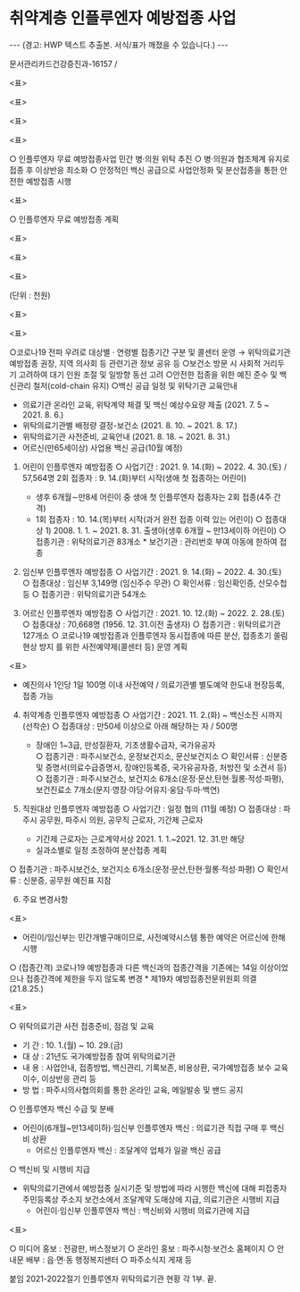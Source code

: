 # 취약계층 인플루엔자 예방접종 사업

--- (경고: HWP 텍스트 추출본. 서식/표가 깨졌을 수 있습니다.) ---

문서관리카드건강증진과-16157  /


<표>


<표>


<표>


 
 
<표>


 ○ 인플루엔자 무료 예방접종사업 민간 병‧의원 위탁 추진
 ○ 병‧의원과 협조체계 유지로 접종 후 이상반응 최소화
 ○ 안정적인 백신 공급으로 사업안정화 및 분산접종을 통한 안전한 예방접종 시행


 
<표>

 ○ 인플루엔자 무료 예방접종 계획

<표>

<표>


 
<표>
 
(단위 : 천원)

<표>


 
<표>


 ○코로나19 전파 우려로 대상별 · 연령별 접종기간 구분 및 콜센터 운영
    → 위탁의료기관 예방접종 권장, 지역 의사회 등 관련기관 정보 공유 등
 ○보건소 방문 시 사회적 거리두기 고려하여 대기 인원 조절 및 일방향 동선 고려
 ○안전한 접종을 위한 예진 준수 및 백신관리 철저(cold-chain 유지)
 ○백신 공급 일정 및 위탁기관 교육안내 
  - 의료기관 온라인 교육, 위탁계약 체결 및 백신 예상수요량 제출 (2021. 7. 5 ~ 2021. 8. 6.)
  - 위탁의료기관별 배정량 결정-보건소 (2021. 8. 10. ~ 2021. 8. 17.)
  - 위탁의료기관 사전준비, 교육안내 (2021. 8. 18. ~ 2021. 8. 31.)
  - 어르신(만65세이상) 사업용 백신 공급(10월 예정)


1. 어린이 인플루엔자 예방접종
  ○ 사업기간 : 2021. 9. 14.(화) ~ 2022. 4. 30.(토) / 57,564명
     2회 접종자 : 9. 14.(화)부터 시작(생애 첫 접종하는 어린이)
     * 생후 6개월∼만8세 어린이 중 생애 첫 인플루엔자 접종자는 2회 접종(4주 간격)
    - 1회 접종자 : 10. 14.(목)부터 시작(과거 완전 접종 이력 있는 어린이)
  ○ 접종대상 1) 2008. 1. 1. ~ 2021. 8. 31. 출생아(생후 6개월 ~ 만13세이하 어린이)
  ○ 접종기관 : 위탁의료기관 83개소 * 보건기관 :  관리번호 부여 아동에 한하여 접종

2. 임신부 인플루엔자 예방접종
  ○ 사업기간 : 2021. 9. 14.(화) ~ 2022. 4. 30.(토)
  ○ 접종대상 : 임신부 3,149명 (임신주수 무관)
  ○ 확인서류 : 임신확인증, 산모수첩 등
  ○ 접종기관 : 위탁의료기관 54개소 

3. 어르신 인플루엔자 예방접종
  ○ 사업기간 : 2021. 10. 12.(화) ~ 2022. 2. 28.(토)
  ○ 접종대상 : 70,668명 (1956. 12. 31.이전 출생자) 
  ○ 접종기관 : 위탁의료기관 127개소
  ○ 코로나19 예방접종과 인플루엔자 동시접종에 따른 분산, 접종초기 쏠림 현상 방지         를 위한 사전예약제(콜센터 등) 운영 계획
 
<표>

 * 예진의사 1인당 1일 100명 이내 사전예약 / 의료기관별 별도예약 한도내 현장등록,접종 가능

4. 취약계층 인플루엔자 예방접종
  ○ 사업기간 : 2021. 11. 2.(화) ~ 백신소진 시까지(선착순)
  ○ 접종대상 : 만50세 이상으로 아래 해당하는 자 / 500명
      - 장애인 1~3급, 만성질환자, 기초생활수급자, 국가유공자   
  ○ 접종기관 : 파주시보건소, 운정보건지소, 문산보건지소
  ○ 확인서류 : 신분증 및 증명서(의료수급증명서, 장애인등록증, 국가유공자증, 처방전 및 소견서 등)  
   ○ 접종기관 : 파주시보건소, 보건지소 6개소(운정·문산,탄현·월롱·적성·파평), 
                보건진료소 7개소(문지·영장·야당·어유지·웅담·두마·백연) 

5. 직원대상 인플루엔자 예방접종
  ○ 사업기간 : 일정 협의 (11월 예정)
  ○ 접종대상 : 파주시 공무원, 파주시 의원, 공무직 근로자, 기간제 근로자
      - 기간제 근로자는 근로계약서상 2021. 1. 1.~2021. 12. 31.만 해당
   *  실과소별로 일정 조정하여 분산접종 계획

  ○ 접종기관 : 파주시보건소, 보건지소 6개소(운정·문산,탄현·월롱·적성·파평)
  ○ 확인서류 : 신분증, 공무원 예진표 지참

6. 주요 변경사항

<표>

   * 어린이/임신부는 민간개별구매이므로, 사전예약시스템 통한 예약은 어르신에 한해 시행

  ○ (접종간격) 코로나19 예방접종과 다른 백신과의 접종간격을 기존에는 14일 이상이었으나
    접종간격에 제한을 두지 않도록 변경   * 제19차 예방접종전문위원회 의결(21.8.25.)


 
<표>

 ○ 위탁의료기관 사전 접종준비, 점검 및 교육 
   - 기    간 : 10. 1.(월) ~ 10. 29.(금)
   - 대    상 : 21년도 국가예방접종 참여 위탁의료기관 
   - 내    용 : 사업안내, 접종방법, 백신관리, 기록보존, 비용상환, 국가예방접종 보수
                교육 이수, 이상반응 관리 등
   - 방     법 : 파주시의사협의회를 통한 온라인 교육, 메일발송 및 밴드 공지  

 ○ 인플루엔자 백신 수급 및 분배 
   - 어린이(6개월~만13세이하)·임신부 인플루엔자 백신 : 의료기관 직접 구매 후 백신비 상환 
     - 어르신 인플루엔자 백신 : 조달계약 업체가 일괄 백신 공급 

 ○ 백신비 및 시행비 지급
   - 위탁의료기관에서 예방접종 실시기준 및 방법에 따라 시행한 백신에 대해 피접종자 주민등록상 주소지 보건소에서 조달계약 도매상에 지급, 의료기관은 시행비 지급
      - 어린이·임신부 인플루엔자 백신 : 백신비와 시행비 의료기관에 지급



<표>

 ○ 미디어 홍보 : 전광판, 버스정보기 
 ○ 온라인 홍보 : 파주시청‧보건소 홈페이지 
 ○ 안내문 배부 : 읍·면·동 행정복지센터
 ○ 파주소식지 게재 등 

붙임 2021-2022절기 인플루엔자 위탁의료기관 현황 각 1부.   끝.
